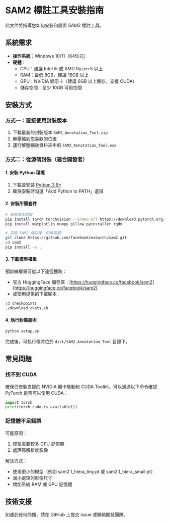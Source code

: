 # SAM2 標註工具安裝指南

此文件將指導您如何安裝和設置 SAM2 標註工具。

## 系統需求

- **操作系統**：Windows 10/11（64位元）
- **硬體**：
  - CPU：建議 Intel i5 或 AMD Ryzen 5 以上
  - RAM：最低 8GB，建議 16GB 以上
  - GPU：NVIDIA 顯示卡（建議 6GB 以上顯存，支援 CUDA）
  - 儲存空間：至少 10GB 可用空間

## 安裝方式

### 方式一：直接使用封裝版本

1. 下載最新的封裝版本 `SAM2_Annotation_Tool.zip`
2. 解壓縮到您喜歡的位置
3. 運行解壓縮後資料夾中的 `SAM2_Annotation_Tool.exe`

### 方式二：從源碼封裝（適合開發者）

#### 1. 安裝 Python 環境

1. 下載並安裝 [Python 3.9+](https://www.python.org/downloads/)
2. 確保安裝時勾選「Add Python to PATH」選項

#### 2. 安裝所需套件

```bash
# 安裝基本依賴
pip install torch torchvision --index-url https://download.pytorch.org/whl/cu118
pip install matplotlib numpy pillow pyinstaller tqdm

# 克隆 SAM2 儲存庫（如果需要）
git clone https://github.com/facebookresearch/sam2.git
cd sam2
pip install -e .
```

#### 3. 下載模型權重

預訓練權重可從以下途徑獲取：
- 官方 HuggingFace 儲存庫：[https://huggingface.co/facebook/sam2](https://huggingface.co/facebook/sam2)
- 或使用提供的下載腳本：

```bash
cd checkpoints
./download_ckpts.sh
```

#### 4. 執行封裝腳本

```bash
python setup.py
```

完成後，可執行檔將位於 `dist/SAM2_Annotation_Tool` 目錄下。

## 常見問題

### 找不到 CUDA

確保已安裝支援的 NVIDIA 顯卡驅動和 CUDA Toolkit。可以通過以下命令確認 PyTorch 是否可以使用 CUDA：

```python
import torch
print(torch.cuda.is_available())
```

### 記憶體不足錯誤

可能原因：
1. 模型需要較多 GPU 記憶體
2. 處理高解析度影像

解決方式：
- 使用更小的模型（例如 sam2.1_hiera_tiny.pt 或 sam2.1_hiera_small.pt）
- 減小處理的影像尺寸
- 增加系統 RAM 或 GPU 記憶體

## 技術支援

如遇到任何問題，請在 GitHub 上提交 issue 或聯絡開發團隊。
